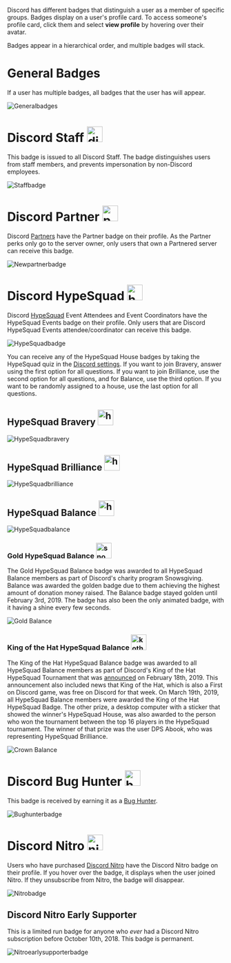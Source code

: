 <!-- TITLE: Badges -->
<!-- SUBTITLE: Information about Discord's Various User Badges -->

Discord has different badges that distinguish a user as a member of specific groups. Badges display on a user's profile card. To access someone's profile card, click them and select **view profile** by hovering over their avatar. 

Badges appear in a hierarchical order, and multiple badges will stack.

# General Badges
If a user has multiple badges, all badges that the user has will appear.

![Generalbadges](/uploads/badges/generalbadges.png "A General Overview of Badges")

# Discord Staff <img src="/uploads/icons/discord-staff.png" alt="discord-staff" width="36" height="36"/>
This badge is issued to all Discord Staff. The badge distinguishes users from staff members, and prevents impersonation by non-Discord employees.

![Staffbadge](/uploads/badges/newstaffbadge.png "A Staff Member's Badge")

# Discord Partner <img src="/uploads/icons/partner.png" alt="partner" width="36" height="36"/>
Discord [Partners](/partner) have the Partner badge on their profile. As the Partner perks only go to the server owner, only users that own a Partnered server can receive this badge.

![Newpartnerbadge](/uploads/badges/newpartnerbadge.png "A Discord Partner Badge")
# Discord HypeSquad <img src="/uploads/icons/hypesquad.png" alt="hypesquad" width="36" height="36"/>
Discord [HypeSquad](/hypesquad) Event Attendees and Event Coordinators have the HypeSquad Events badge on their profile. Only users that are Discord HypeSquad Events attendee/coordinator can receive this badge. 

![HypeSquadbadge](/uploads/badges/newhypesquadbadge.png "A HypeSquad Event Member's Badge")

You can receive any of the HypeSquad House badges by taking the HypeSquad quiz in the [Discord settings](https://discordapp.com/settings/hypesquad-online). If you want to join Bravery, answer using the first option for all questions. If you want to join Brilliance, use the second option for all questions, and for Balance, use the third option. If you want to be randomly assigned to a house, use the last option for all questions.

## HypeSquad Bravery <img src="/uploads/icons/hs-bravery.png" alt="hs-bravery" width="36" height="36"/>

![HypeSquadbravery](/uploads/badges/hypesquadbravery.png "HypeSquad Bravery Badge")

## HypeSquad Brilliance <img src="/uploads/icons/hs-brilliance.png" alt="hs-brilliance" width="36" height="36"/>

![HypeSquadbrilliance](/uploads/badges/hypesquadbrilliance.png "HypeSquad Brilliance Badge")

## HypeSquad Balance <img src="/uploads/icons/hs-balance.png" alt="hs-balance" width="36" height="36"/>

![HypeSquadbalance](/uploads/badges/hypesquadbalance.png "HypeSquad Balance Badge")

### Gold HypeSquad Balance <img src="/uploads/icons/snowsgiving-balance.png" alt="snowsgiving-balance" width="36" height="36"/>

The Gold HypeSquad Balance badge was awarded to all HypeSquad Balance members as part of Discord's charity program Snowsgiving. Balance was awarded the golden badge due to them achieving the highest amount of donation money raised. The Balance badge stayed golden until February 3rd, 2019. The badge has also been the only animated badge, with it having a shine every few seconds.

![Gold Balance](/uploads/badges/gold-balance.png "Gold Balance")

### King of the Hat HypeSquad Balance <img src="/uploads/icons/koth-balance.png" alt="koth-balance" width="36" height="36"/>

The King of the Hat HypeSquad Balance badge was awarded to all HypeSquad Balance members as part of Discord's King of the Hat HypeSquad Tournament that was [announced](https://medium.com/king-of-the-hat/hat-is-free-this-week-and-this-week-only-v-f9fa0987688b) on February 18th, 2019. This announcement also included news that King of the Hat, which is also a First on Discord game, was free on Discord for that week. On March 19th, 2019, all HypeSquad Balance members were awarded the King of the Hat HypeSquad Badge. The other prize, a desktop computer with a sticker that showed the winner's HypeSquad House, was also awarded to the person who won the tournament between the top 16 players in the HypeSquad tournament. The winner of that prize was the user DPS Abook, who was representing HypeSquad Brilliance.

![Crown Balance](/uploads/badges/crown-balance.png "Crown Balance")
# Discord Bug Hunter <img src="/uploads/icons/bug-hunter.png" alt="bug-hunter" width="36" height="36"/>
This badge is received by earning it as a [Bug Hunter](/bug-hunters).

![Bughunterbadge](/uploads/badges/bughunterbadge.png "A Discord Bug Hunter Badge")
# Discord Nitro <img src="/uploads/icons/nitro.png" alt="nitro" width="36" height="36"/>
Users who have purchased [Discord Nitro](/nitro) have the Discord Nitro badge on their profile. If you hover over the badge, it displays when the user joined Nitro. If they unsubscribe from Nitro, the badge will disappear. 

![Nitrobadge](/uploads/badges/newnitrobadge.png "A Nitro Discord User's Badge")

## Discord Nitro Early Supporter
This is a limited run badge for anyone who *ever* had a Discord Nitro subscription before October 10th, 2018. This badge is permanent.

![Nitroearlysupporterbadge](/uploads/badges/nitroearlysupporterbadge.png "Nitro Early Supporter Badge")